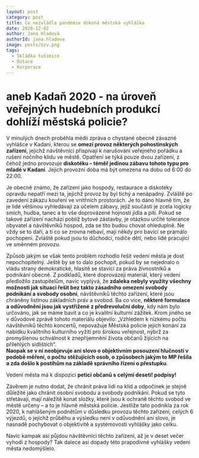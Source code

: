 ```yaml
---
layout: post
category: post
title: Co nezvládla pandemie dokoná městská vyhláška
date: 2020-12-02
author: Jana Hladová
authorId: jana.hladova
image: posts/ozv.png
tags:
  - Skládka tušimice
  - Dotace
  - Korporace
---
```


# aneb Kadaň 2020 - na úroveň veřejných hudebních produkcí dohlíží městská policie?

V minulých dnech proběhla médii zpráva o chystané obecně závazné vyhlášce v Kadani, kterou se **omezí provoz některých pohostinských zařízení**, jejichž návštěvníci přispívají k narušování veřejného pořádku a rušení nočního klidu ve městě. 
Opatření se týká pouze dvou zařízení, z čehož jedno provozuje **diskotéku – téměř jedinou zábavu tohoto typu pro mladé v Kadani**. Jejich provozní doba má být omezena na dobu od 6:00 do 22:00.

Je obecně známo, že zařízení jako hospody, restaurace a diskotéky opravdu nepatří mezi ta, jejichž provoz by byl tichý a nenápadný. Zvláště po zavedení zákazu kouření ve vnitřních prostorách. Je to dáno hlavně tím, že je lidé většinou vyhledávají za účelem zábavy, jejíž součástí je zcela logicky smích, hudba, tanec a to vše doprovázené hojností jídla a pití. 
Pokud se takové zařízení nachází poblíž bytové zástavby, je otázkou určité tolerance obyvatel a návštěvníků hospod, zda se tito budou chovat ohleduplně. 
Ne vždy se to daří, a ti co se zrovna nebaví, mají někdy pro bavící se pramálo pochopení. Zvláště pokud jsou to důchodci, rodiče dětí, nebo lidé pracující ve směnném provozu. 

Způsob jakým se však tento problém rozhodlo řešit vedení města je dost nepochopitelný. 
Ještě by se to dalo pochopit, pokud by se nejednalo o vládu strany demokratické, hlasitě se stavící za práva živnostníků a podnikání obecně. 
Z podkladů, které doprovázejí materiál, který vedení předložilo zastupitelům, navíc vyplývá, že **zdaleka nebyly využity všechny možnosti jak situaci řešit bez takto zásadního omezení svobody podnikání a svobody osobní**, návštěvníků těchto zařízení, které jsou chráněny listinou základních práv a svobod. 
Ba co více, **některé formulace a odůvodnění jsou jak vystřižené z předrevoluční doby**, kdy nám bylo určováno, jak se máme bavit a co je kvalitní kulturní zážitek. 
Krom jiného se v důvodové zprávě tohoto materiálu objevilo: „Vzhledem k nízkému počtu návštěvníků těchto koncertů, nepovažuje Městská policie jejich konání za nabídku kvalitního kulturního vyžití pro širokou veřejnost, nýbrž za promyšlenou schválnost k znepříjemnění života občanů žijících na přilehlých sídlištích“.  
**Naopak se v ní neobjevuje ani slovo o objektivním posouzení hlučnosti v podobě měření, o počtu stěžujících osob, o způsobech jakým to MP řešila a zda došlo k postihům na základě správního řízení o přestupku**. 

Vedení města má k dispozici **petici občanů s celými deseti! podpisy!**

Závěrem je nutno dodat, že chránit práva lidí na klid a odpočinek je stejně důležité jako chránit osobní svobodu a svobody podnikání. 
Pokud se tyto střetávají, mají náležitě konat složky, které jsou k ochraně těchto svobod ve městě určeny – a to je hlavně městská policie. Jestliže tato podnikla za rok 2020, k nahlášeným podnětům v důsledku provozu těchto zařízení, celých 6 výjezdů, o jejichž průběhu a výsledku není v odůvodnění ani slovo, je nasnadě pochybovat o objektivitě a systémovosti vyhlášky jako celku. 

Navíc kampak asi půjdou návštěvníci těchto zařízení, až je v deset večer vyhodí z hospody? Tak dalece asi dopady této prapodivné vyhlášky vedení města nedomýšlelo.


